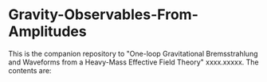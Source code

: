 # Gravity-Observables-From-Amplitudes

This is the companion repository to "One-loop Gravitational Bremsstrahlung and Waveforms from a Heavy-Mass Effective Field Theory" xxxx.xxxxx.
The contents are: 


